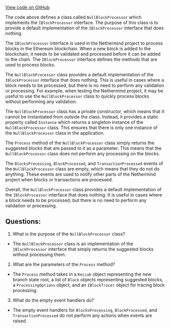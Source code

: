 [View code on GitHub](https://github.com/NethermindEth/nethermind/src/Nethermind/Nethermind.Consensus/Processing/NullBlockProcessor.cs)

The code above defines a class called `NullBlockProcessor` which implements the `IBlockProcessor` interface. The purpose of this class is to provide a default implementation of the `IBlockProcessor` interface that does nothing. 

The `IBlockProcessor` interface is used in the Nethermind project to process blocks in the Ethereum blockchain. When a new block is added to the blockchain, it needs to be validated and processed before it can be added to the chain. The `IBlockProcessor` interface defines the methods that are used to process blocks.

The `NullBlockProcessor` class provides a default implementation of the `IBlockProcessor` interface that does nothing. This is useful in cases where a block needs to be processed, but there is no need to perform any validation or processing. For example, when testing the Nethermind project, it may be useful to use the `NullBlockProcessor` class to quickly process blocks without performing any validation.

The `NullBlockProcessor` class has a private constructor, which means that it cannot be instantiated from outside the class. Instead, it provides a static property called `Instance` which returns a singleton instance of the `NullBlockProcessor` class. This ensures that there is only one instance of the `NullBlockProcessor` class in the application.

The `Process` method of the `NullBlockProcessor` class simply returns the suggested blocks that are passed to it as a parameter. This means that the `NullBlockProcessor` class does not perform any processing on the blocks.

The `BlocksProcessing`, `BlockProcessed`, and `TransactionProcessed` events of the `NullBlockProcessor` class are empty, which means that they do not do anything. These events are used to notify other parts of the Nethermind project when blocks or transactions are processed.

Overall, the `NullBlockProcessor` class provides a default implementation of the `IBlockProcessor` interface that does nothing. It is useful in cases where a block needs to be processed, but there is no need to perform any validation or processing.
## Questions: 
 1. What is the purpose of the `NullBlockProcessor` class?
- The `NullBlockProcessor` class is an implementation of the `IBlockProcessor` interface that simply returns the suggested blocks without processing them.

2. What are the parameters of the `Process` method?
- The `Process` method takes in a `Keccak` object representing the new branch state root, a list of `Block` objects representing suggested blocks, a `ProcessingOptions` object, and an `IBlockTracer` object for tracing block processing.

3. What do the empty event handlers do?
- The empty event handlers for `BlocksProcessing`, `BlockProcessed`, and `TransactionProcessed` do not perform any actions when events are raised.